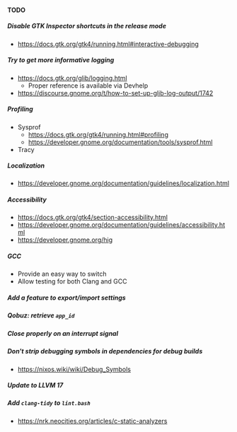 #### TODO

##### Disable GTK Inspector shortcuts in the release mode
- https://docs.gtk.org/gtk4/running.html#interactive-debugging

##### Try to get more informative logging
- https://docs.gtk.org/glib/logging.html
    - Proper reference is available via Devhelp
- https://discourse.gnome.org/t/how-to-set-up-glib-log-output/1742

##### Profiling
- Sysprof
    - https://docs.gtk.org/gtk4/running.html#profiling
    - https://developer.gnome.org/documentation/tools/sysprof.html
- Tracy

##### Localization
- https://developer.gnome.org/documentation/guidelines/localization.html

##### Accessibility
- https://docs.gtk.org/gtk4/section-accessibility.html
- https://developer.gnome.org/documentation/guidelines/accessibility.html
- https://developer.gnome.org/hig

##### GCC
- Provide an easy way to switch
- Allow testing for both Clang and GCC

##### Add a feature to export/import settings

##### Qobuz: retrieve `app_id`

##### Close properly on an interrupt signal

##### Don't strip debugging symbols in dependencies for debug builds
- https://nixos.wiki/wiki/Debug_Symbols

##### Update to LLVM 17

##### Add `clang-tidy` to `lint.bash`
- https://nrk.neocities.org/articles/c-static-analyzers
